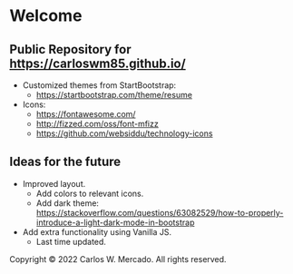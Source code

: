 # Welcome

## Public Repository for https://carloswm85.github.io/

- Customized themes from StartBootstrap:
  - https://startbootstrap.com/theme/resume
- Icons:
  - https://fontawesome.com/
  - http://fizzed.com/oss/font-mfizz
  - https://github.com/websiddu/technology-icons

## Ideas for the future

- Improved layout.
  - Add colors  to relevant icons.
  - Add dark theme: https://stackoverflow.com/questions/63082529/how-to-properly-introduce-a-light-dark-mode-in-bootstrap
- Add extra functionality using Vanilla JS.
  - Last time  updated.

Copyright © 2022 Carlos W. Mercado. All rights reserved.